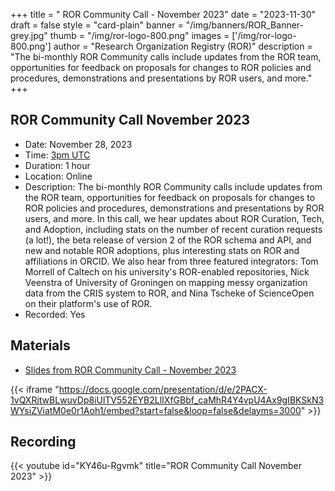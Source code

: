 +++
title = " ROR Community Call - November 2023" 
date = "2023-11-30" 
draft = false 
style = "card-plain" 
banner = "/img/banners/ROR_Banner-grey.jpg" 
thumb = "/img/ror-logo-800.png" 
images = ['/img/ror-logo-800.png']
author = "Research Organization Registry (ROR)" 
description = "The bi-monthly ROR Community calls include updates from the ROR team, opportunities for feedback on proposals for changes to ROR policies and procedures, demonstrations and presentations by ROR users, and more."
+++

## ROR Community Call November 2023
- Date: November 28, 2023 
- Time: [3pm UTC](https://dateful.com/time-zone-converter?t=3pm&d=2023-11-28&tz2=UTC)
- Duration: 1 hour
- Location: Online
- Description: The bi-monthly ROR Community calls include updates from the ROR team, opportunities for feedback on proposals for changes to ROR policies and procedures, demonstrations and presentations by ROR users, and more. In this call, we hear updates about ROR Curation, Tech, and Adoption, including stats on the number of recent curation requests (a lot!), the beta release of version 2 of the ROR schema and API, and new and notable ROR adoptions, plus interesting stats on ROR and affiliations in ORCID. We also hear from three featured integrators: Tom Morrell of Caltech on his university's ROR-enabled repositories, Nick Veenstra of University of Groningen on mapping messy organization data from the CRIS system to ROR, and Nina Tscheke of ScienceOpen on their platform's use of ROR.
- Recorded: Yes

## Materials

- [Slides from ROR Community Call - November 2023](https://docs.google.com/presentation/d/1BNLzbgAR53xQ2HYYbCFdVp3S9Rj2Bf-HokO1MpXBZns/edit?usp=sharing)

{{< iframe "https://docs.google.com/presentation/d/e/2PACX-1vQXRjtwBLwuvDp8iUlTV552EYB2LlIXfGBbf_caMhR4Y4vpU4Ax9gIBKSkN3WYsiZViatM0e0r1Aoh1/embed?start=false&loop=false&delayms=3000" >}}

## Recording 

{{< youtube id="KY46u-Rgvmk" title="ROR Community Call November 2023" >}}
